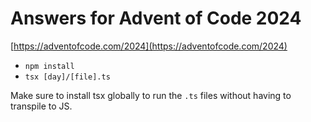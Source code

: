 # Answers for Advent of Code 2024
[https://adventofcode.com/2024](https://adventofcode.com/2024)

- `npm install`
- `tsx [day]/[file].ts`

Make sure to install tsx globally to run the `.ts` files without having to transpile to JS.
